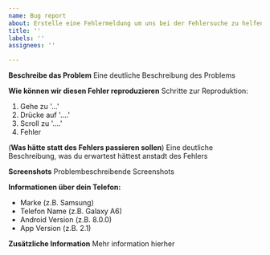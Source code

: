 ```yaml
---
name: Bug report
about: Erstelle eine Fehlermeldung um uns bei der Fehlersuche zu helfen
title: ''
labels: ''
assignees: ''

---
```


**Beschreibe das Problem**
Eine deutliche Beschreibung des Problems

**Wie können wir diesen Fehler reproduzieren**
Schritte zur Reproduktion:
1. Gehe zu '...'
2. Drücke auf '....'
3. Scroll zu  '....'
4. Fehler

(**Was hätte statt des Fehlers passieren sollen**)
Eine deutliche Beschreibung, was du erwartest hättest anstadt des Fehlers

**Screenshots**
Problembeschreibende Screenshots

**Informationen über dein Telefon:**
 - Marke (z.B. Samsung)
 - Telefon Name (z.B. Galaxy A6)
 - Android Version (z.B. 8.0.0)
 - App Version (z.B. 2.1)

**Zusätzliche Information**
Mehr information hierher
